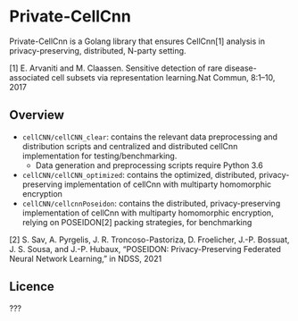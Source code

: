 # Private-CellCnn

Private-CellCnn is a Golang library that ensures CellCnn[1] analysis in privacy-preserving, distributed, N-party setting.

[1] E. Arvaniti and M. Claassen. Sensitive detection of rare disease-associated cell subsets via representation learning.Nat Commun, 8:1–10, 2017

## Overview
- `cellCNN/cellCNN_clear`: contains the relevant data preprocessing and distribution scripts and centralized and distributed cellCnn implementation for testing/benchmarking.
    - Data generation and preprocessing scripts require Python 3.6
- `cellCNN/cellCNN_optimized`: contains the optimized, distributed, privacy-preserving implementation of cellCnn with multiparty homomorphic encryption
- `cellCNN/cellcnnPoseidon`: contains the distributed, privacy-preserving implementation of cellCnn with multiparty homomorphic encryption, relying on POSEIDON[2] packing strategies, for benchmarking

[2] S. Sav, A. Pyrgelis, J. R. Troncoso-Pastoriza, D. Froelicher, J.-P. Bossuat,
  J. S. Sousa, and J.-P. Hubaux, “POSEIDON: Privacy-Preserving Federated
  Neural Network Learning,” in NDSS, 2021
## Licence

???





  
